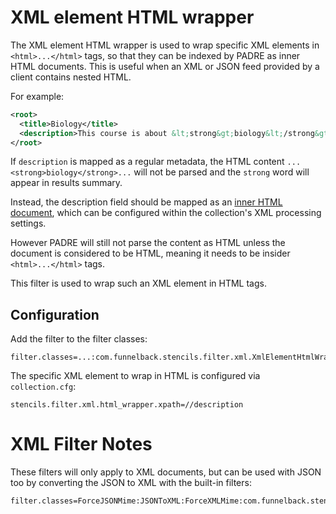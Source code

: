 # XML element HTML wrapper

The XML element HTML wrapper is used to wrap specific XML elements in `<html>...</html>`
tags, so that they can be indexed by PADRE as inner HTML documents. This is useful
when an XML or JSON feed provided by a client contains nested HTML.

For example:

```xml
<root>
  <title>Biology</title>
  <description>This course is about &lt;strong&gt;biology&lt;/strong&gt; and other things</description>
</root>
```

If `description` is mapped as a regular metadata, the HTML content `...<strong>biology</strong>...`
will not be parsed and the `strong` word will appear in results summary.

Instead, the description field should be mapped as an [inner HTML document](https://docs.funnelback.com/15.24/customise/standard-options/xml-documents.html#inner-html-or-xml-documents), which can be configured within the collection's XML processing settings.

However PADRE will still not parse the content as HTML unless the document is
considered to be HTML, meaning it needs to be insider `<html>...</html>` tags.

This filter is used to wrap such an XML element in HTML tags.

## Configuration

Add the filter to the filter classes:

```
filter.classes=...:com.funnelback.stencils.filter.xml.XmlElementHtmlWrapperFilter
```

The specific XML element to wrap in HTML is configured via `collection.cfg`:

```
stencils.filter.xml.html_wrapper.xpath=//description
```

# XML Filter Notes

These filters will only apply to XML documents, but can be used with JSON too
by converting the JSON to XML with the built-in filters:

```
filter.classes=ForceJSONMime:JSONToXML:ForceXMLMime:com.funnelback.stencils.filter.xml.XmlElementHtmlWrapperFilter
```
